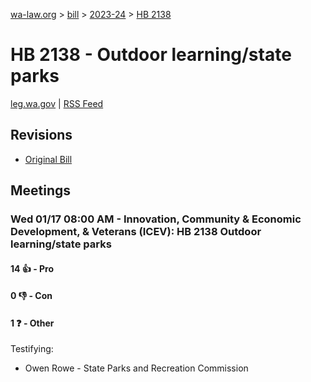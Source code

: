 [wa-law.org](/) > [bill](/bill/) > [2023-24](/bill/2023-24/) > [HB 2138](/bill/2023-24/hb/2138/)

# HB 2138 - Outdoor learning/state parks
[leg.wa.gov](https://app.leg.wa.gov/billsummary?BillNumber=2138&Year=2023&Initiative=false) | [RSS Feed](./rss.xml)

## Revisions
* [Original Bill](1/)

## Meetings
### Wed 01/17 08:00 AM - Innovation, Community & Economic Development, & Veterans (ICEV): HB 2138 Outdoor learning/state parks
#### 14 👍 - Pro

#### 0 👎 - Con

#### 1 ❓ - Other
Testifying:
* Owen Rowe - State Parks and Recreation Commission
